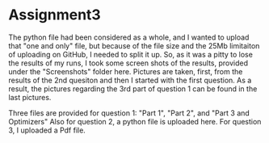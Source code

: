 # Assignment3

The python file had been considered as a whole, and I wanted to upload that "one and only" file, but because of the file size and the 25Mb limitaiton of uploading on GitHub, I needed to split it up. So, as it was a pitty to lose the results of my runs, I took some screen shots of the results, provided under the "Screenshots" folder here. Pictures are taken, first, from the results of the 2nd quesiton and then I started with the first question. As a result, the pictures regarding the 3rd part of question 1 can be found in the last pictures.

Three files are provided for question 1: "Part 1", "Part 2", and "Part 3 and Optimizers"
Also for question 2, a python file is uploaded here.
For question 3, I uploaded a Pdf file.
